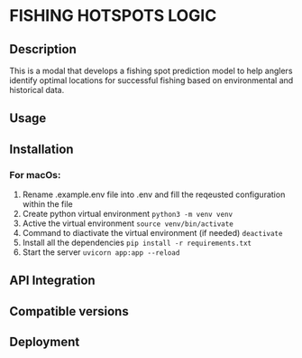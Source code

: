 # FISHING HOTSPOTS LOGIC

## Description

This is a modal that develops a fishing spot prediction model to help anglers identify optimal locations for successful fishing based on environmental and historical data.

## Usage

## Installation

### For macOs:

1. Rename .example.env file into .env and fill the reqeusted configuration within the file
1. Create python virtual environment `python3 -m venv venv`
1. Active the virtual environment `source venv/bin/activate`
1. Command to diactivate the virtual environment (if needed) `deactivate`
1. Install all the dependencies `pip install -r requirements.txt`
1. Start the server `uvicorn app:app --reload`

## API Integration

## Compatible versions

## Deployment
